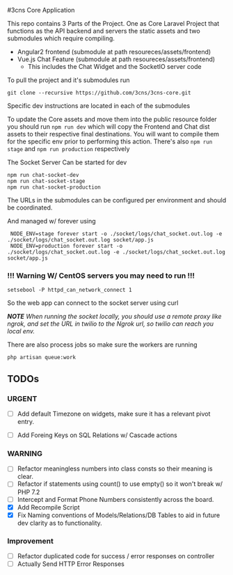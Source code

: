 #3cns Core Application

This repo contains 3 Parts of the Project.
One as Core Laravel Project that functions as the API backend and servers the static assets and two submodules which require compiling.

- Angular2 frontend (submodule at path resoureces/assets/frontend)
- Vue.js Chat Feature (submodule at path resoureces/assets/frontend)
   - This includes the Chat Widget and the SocketIO server code


To pull the project and it's submodules run

```
git clone --recursive https://github.com/3cns/3cns-core.git
```

Specific dev instructions are located in each of the submodules


To update the Core assets and move them into the public
resource folder you should run `npm run dev` which will
copy the Frontend and Chat dist assets to their respective final destinations.
You will want to compile them for the specific env prior to performing this action.
There's also `npm run stage` and `npm run production` respectively



The Socket Server Can be started for dev
```
npm run chat-socket-dev
npm run chat-socket-stage
npm run chat-socket-production
```


The URLs in the submodules can be configured per environment and should be coordinated.


And managed w/ forever using

```
 NODE_ENV=stage forever start -o ./socket/logs/chat_socket.out.log -e ./socket/logs/chat_socket.out.log socket/app.js
 NODE_ENV=production forever start -o ./socket/logs/chat_socket.out.log -e ./socket/logs/chat_socket.out.log socket/app.js
```

### !!! Warning W/ CentOS servers you may need to run !!!
```
setsebool -P httpd_can_network_connect 1
```
So the web app can connect to the socket server using curl


_**NOTE** When running the socket locally, you should use a remote proxy like ngrok,
and set the URL in twilio to the Ngrok url, so twilio can reach you local env._


There are also process jobs so make sure the workers are running
```
php artisan queue:work
```


## TODOs

### URGENT
- [ ] Add default Timezone on widgets, make sure it has a relevant pivot entry.
- [ ] Add Foreing Keys on SQL Relations w/ Cascade actions


### WARNING
- [ ] Refactor meaningless numbers into class consts so their meaning is clear.
- [ ] Refactor if statements using count() to use empty() so it won't break w/ PHP 7.2
- [ ] Intercept and Format Phone Numbers consistently across the board.
- [x] Add Recompile Script
- [x] Fix Naming conventions of Models/Relations/DB Tables to aid in future dev clarity as to functionality.

### Improvement
- [ ] Refactor duplicated code for success / error responses on controller
- [ ] Actually Send HTTP Error Responses
